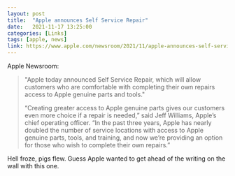 ```yaml
---
layout: post
title:  "Apple announces Self Service Repair"
date:   2021-11-17 13:25:00
categories: [Links]
tags: [apple, news]
link: https://www.apple.com/newsroom/2021/11/apple-announces-self-service-repair/
---
```


Apple Newsroom:

>"Apple today announced Self Service Repair, which will allow customers who are comfortable with completing their own repairs access to Apple genuine parts and tools."
>
>“Creating greater access to Apple genuine parts gives our customers even more choice if a repair is needed,” said Jeff Williams, Apple’s chief operating officer. “In the past three years, Apple has nearly doubled the number of service locations with access to Apple genuine parts, tools, and training, and now we’re providing an option for those who wish to complete their own repairs.”

Hell froze, pigs flew. Guess Apple wanted to get ahead of the writing on the wall with this one.

